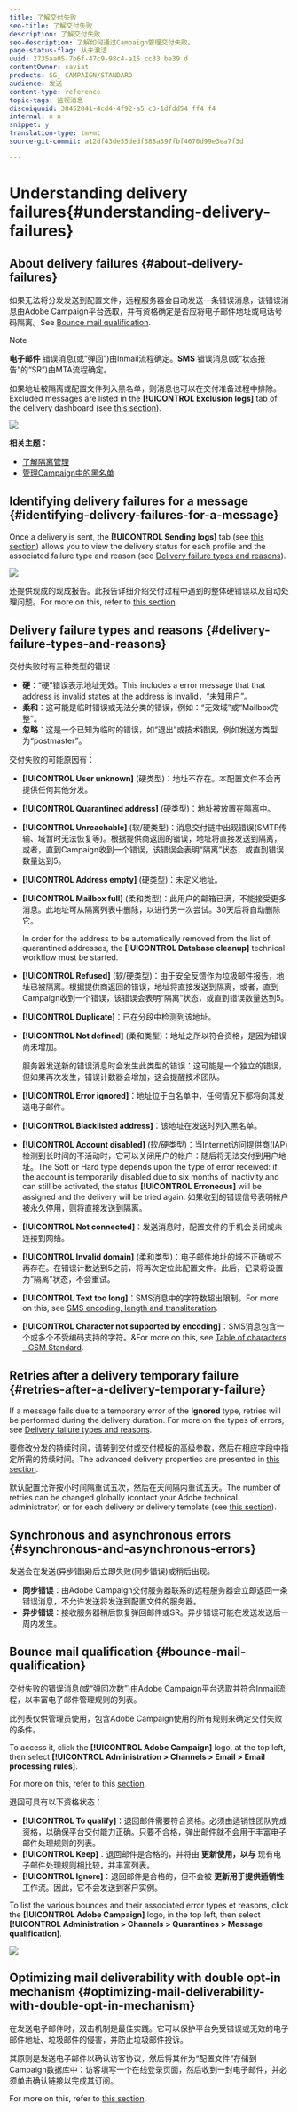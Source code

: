 ```yaml
---
title: 了解交付失败
seo-title: 了解交付失败
description: 了解交付失败
seo-description: 了解如何通过Campaign管理交付失败。
page-status-flag: 从未激活
uuid: 2735aa05-7b6f-47c9-98c4-a15 cc33 be39 d
contentOwner: saviat
products: SG_ CAMPAIGN/STANDARD
audience: 发送
content-type: reference
topic-tags: 监视消息
discoiquuid: 38452841-4cd4-4f92-a5 c3-1dfdd54 ff4 f4
internal: n n
snippet: y
translation-type: tm+mt
source-git-commit: a12df43de55dedf388a397fbf4670d99e3ea7f3d

---
```



# Understanding delivery failures{#understanding-delivery-failures}

## About delivery failures {#about-delivery-failures}

如果无法将分发发送到配置文件，远程服务器会自动发送一条错误消息，该错误消息由Adobe Campaign平台选取，并有资格确定是否应将电子邮件地址或电话号码隔离。See [Bounce mail qualification](../../sending/using/understanding-delivery-failures.md#bounce-mail-qualification).

>[!NOTE]
>
>**电子邮件** 错误消息(或“弹回”)由Inmail流程确定。**SMS** 错误消息(或“状态报告”的“SR”)由MTA流程确定。

如果地址被隔离或配置文件列入黑名单，则消息也可以在交付准备过程中排除。Excluded messages are listed in the **[!UICONTROL Exclusion logs]** tab of the delivery dashboard (see [this section](../../sending/using/monitoring-a-delivery.md#exclusion-logs)).

![](assets/exclusion_logs.png)

**相关主题：**

* [了解隔离管理](../../sending/using/understanding-quarantine-management.md)
* [管理Campaign中的黑名单](../../audiences/using/about-opt-in-and-opt-out-in-campaign.md)

## Identifying delivery failures for a message {#identifying-delivery-failures-for-a-message}

Once a delivery is sent, the **[!UICONTROL Sending logs]** tab (see [this section](../../sending/using/monitoring-a-delivery.md#sending-logs)) allows you to view the delivery status for each profile and the associated failure type and reason (see [Delivery failure types and reasons](../../sending/using/understanding-delivery-failures.md#delivery-failure-types-and-reasons)).

![](assets/sending_logs.png)

还提供现成的现成报告。此报告详细介绍交付过程中遇到的整体硬错误以及自动处理问题。For more on this, refer to [this section](../../reporting/using/bounce-summary.md).

## Delivery failure types and reasons {#delivery-failure-types-and-reasons}

交付失败时有三种类型的错误：

* **硬**：“硬”错误表示地址无效。This includes a error message that that address is invalid states at the address is invalid，“未知用户”。
* **柔和**：这可能是临时错误或无法分类的错误，例如：“无效域”或“Mailbox完整”。
* **忽略**：这是一个已知为临时的错误，如“退出”或技术错误，例如发送方类型为“postmaster”。

交付失败的可能原因有：

* **[!UICONTROL User unknown]** (硬类型)：地址不存在。本配置文件不会再提供任何其他分发。
* **[!UICONTROL Quarantined address]** (硬类型)：地址被放置在隔离中。
* **[!UICONTROL Unreachable]** (软/硬类型)：消息交付链中出现错误(SMTP传输、域暂时无法恢复等)。根据提供商返回的错误，地址将直接发送到隔离，或者，直到Campaign收到一个错误，该错误会表明“隔离”状态，或直到错误数量达到5。
* **[!UICONTROL Address empty]** (硬类型)：未定义地址。
* **[!UICONTROL Mailbox full]** (柔和类型)：此用户的邮箱已满，不能接受更多消息。此地址可从隔离列表中删除，以进行另一次尝试。30天后将自动删除它。

   In order for the address to be automatically removed from the list of quarantined addresses, the **[!UICONTROL Database cleanup]** technical workflow must be started.

* **[!UICONTROL Refused]** (软/硬类型)：由于安全反馈作为垃圾邮件报告，地址已被隔离。根据提供商返回的错误，地址将直接发送到隔离，或者，直到Campaign收到一个错误，该错误会表明“隔离”状态，或直到错误数量达到5。
* **[!UICONTROL Duplicate]**：已在分段中检测到该地址。
* **[!UICONTROL Not defined]** (柔和类型)：地址之所以符合资格，是因为错误尚未增加。

   服务器发送新的错误消息时会发生此类型的错误：这可能是一个独立的错误，但如果再次发生，错误计数器会增加，这会提醒技术团队。

* **[!UICONTROL Error ignored]**：地址位于白名单中，任何情况下都将向其发送电子邮件。
* **[!UICONTROL Blacklisted address]**：该地址在发送时列入黑名单。
* **[!UICONTROL Account disabled]** (软/硬类型)：当Internet访问提供商(IAP)检测到长时间的不活动时，它可以关闭用户的帐户：随后将无法交付到用户地址。The Soft or Hard type depends upon the type of error received: if the account is temporarily disabled due to six months of inactivity and can still be activated, the status **[!UICONTROL Erroneous]** will be assigned and the delivery will be tried again. 如果收到的错误信号表明帐户被永久停用，则将直接发送到隔离。
* **[!UICONTROL Not connected]**：发送消息时，配置文件的手机会关闭或未连接到网络。
* **[!UICONTROL Invalid domain]** (柔和类型)：电子邮件地址的域不正确或不再存在。在错误计数达到5之前，将再次定位此配置文件。此后，记录将设置为“隔离”状态，不会重试。
* **[!UICONTROL Text too long]**：SMS消息中的字符数超出限制。For more on this, see [SMS encoding, length and transliteration](../../administration/using/configuring-sms-channel.md#sms-encoding--length-and-transliteration).
* **[!UICONTROL Character not supported by encoding]**：SMS消息包含一个或多个不受编码支持的字符。&amp;For more on this, see [Table of characters - GSM Standard](../../administration/using/configuring-sms-channel.md#table-of-characters---gsm-standard).

## Retries after a delivery temporary failure {#retries-after-a-delivery-temporary-failure}

If a message fails due to a temporary error of the **Ignored** type, retries will be performed during the delivery duration. For more on the types of errors, see [Delivery failure types and reasons](../../sending/using/understanding-delivery-failures.md#delivery-failure-types-and-reasons).

要修改分发的持续时间，请转到交付或交付模板的高级参数，然后在相应字段中指定所需的持续时间。The advanced delivery properties are presented in [this section](../../administration/using/configuring-email-channel.md#validity-period-parameters).

默认配置允许按小时间隔重试五次，然后在天间隔内重试五天。The number of retries can be changed globally (contact your Adobe technical administrator) or for each delivery or delivery template (see [this section](../../administration/using/configuring-email-channel.md#sending-parameters)).

## Synchronous and asynchronous errors {#synchronous-and-asynchronous-errors}

发送会在发送(异步错误)后立即失败(同步错误)或稍后出现。

* **同步错误**：由Adobe Campaign交付服务器联系的远程服务器会立即返回一条错误消息，不允许发送将发送到配置文件的服务器。
* **异步错误**：接收服务器稍后恢复弹回邮件或SR。异步错误可能在发送发送后一周内发生。

## Bounce mail qualification {#bounce-mail-qualification}

交付失败的错误消息(或“弹回次数”)由Adobe Campaign平台选取并符合Inmail流程，以丰富电子邮件管理规则的列表。

此列表仅供管理员使用，包含Adobe Campaign使用的所有规则来确定交付失败的条件。

To access it, click the **[!UICONTROL Adobe Campaign]** logo, at the top left, then select **[!UICONTROL Administration > Channels > Email > Email processing rules]**.

For more on this, refer to this [section](../../administration/using/configuring-email-channel.md#email-processing-rules).

退回可具有以下资格状态：

* **[!UICONTROL To qualify]**：退回邮件需要符合资格。必须由适销性团队完成资格，以确保平台交付能力正确。只要不合格，弹出邮件就不会用于丰富电子邮件处理规则的列表。
* **[!UICONTROL Keep]**：退回邮件是合格的，并将由 **更新使用，以与** 现有电子邮件处理规则相比较，并丰富列表。
* **[!UICONTROL Ignore]**：退回邮件是合格的，但不会被 **更新用于提供适销性** 工作流。因此，它不会发送到客户实例。

To list the various bounces and their associated error types et reasons, click the **[!UICONTROL Adobe Campaign]** logo, in the top left, then select **[!UICONTROL Administration > Channels > Quarantines > Message qualification]**.

![](assets/qualification.png)

## Optimizing mail deliverability with double opt-in mechanism {#optimizing-mail-deliverability-with-double-opt-in-mechanism}

在发送电子邮件时，双击机制是最佳实践。它可以保护平台免受错误或无效的电子邮件地址、垃圾邮件的侵害，并防止垃圾邮件投诉。

其原则是发送电子邮件以确认访客协议，然后将其作为“配置文件”存储到Campaign数据库中：访客填写一个在线登录页面，然后收到一封电子邮件，并必须单击确认链接以完成其订阅。

For more on this, refer to [this section](../../channels/using/setting-up-a-double-opt-in-process.md).
